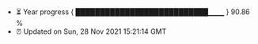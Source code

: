 - ⏳ Year progress { ███████████████████████████▁▁▁ } 90.86 %
- ⏰ Updated on Sun, 28 Nov 2021 15:21:14 GMT

